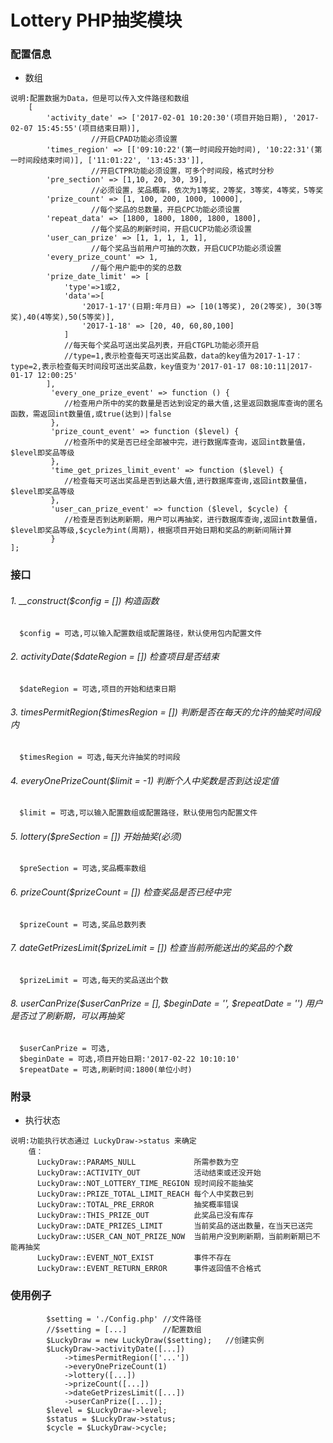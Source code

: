 # Lottery PHP抽奖模块
### 配置信息
* 数组  
```
说明:配置数据为Data，但是可以传入文件路径和数组
    [
        'activity_date' => ['2017-02-01 10:20:30'(项目开始日期), '2017-02-07 15:45:55'(项目结束日期)],
                  //开启CPAD功能必须设置
        'times_region' => [['09:10:22'(第一时间段开始时间), '10:22:31'(第一时间段结束时间)], ['11:01:22', '13:45:33']],
                  //开启CTPR功能必须设置，可多个时间段，格式时分秒
        'pre_section' => [1,10, 20, 30, 39],
                  //必须设置，奖品概率，依次为1等奖，2等奖，3等奖，4等奖，5等奖           
        'prize_count' => [1, 100, 200, 1000, 10000],
                  //每个奖品的总数量，开启CPC功能必须设置
        'repeat_data' => [1800, 1800, 1800, 1800, 1800],
                  //每个奖品的刷新时间，开启CUCP功能必须设置
        'user_can_prize' => [1, 1, 1, 1, 1],
                  //每个奖品当前用户可抽的次数，开启CUCP功能必须设置
        'every_prize_count' => 1,
                  //每个用户能中的奖的总数
        'prize_date_limit' => [
            'type'=>1或2,
            'data'=>[ 
                '2017-1-17'(日期:年月日) => [10(1等奖), 20(2等奖), 30(3等奖),40(4等奖),50(5等奖)],
                '2017-1-18' => [20, 40, 60,80,100]
            ]
            //每天每个奖品可送出奖品列表，开启CTGPL功能必须开启
            //type=1,表示检查每天可送出奖品数，data的key值为2017-1-17：type=2,表示检查每天时间段可送出奖品数，key值变为'2017-01-17 08:10:11|2017-01-17 12:00:25'
        ],
         'every_one_prize_event' => function () {
            //检查用户所中的奖的数量是否达到设定的最大值,这里返回数据库查询的匿名函数，需返回int数量值,或true(达到)|false
         },
         'prize_count_event' => function ($level) {
            //检查所中的奖是否已经全部被中完，进行数据库查询，返回int数量值，$level即奖品等级
         },
         'time_get_prizes_limit_event' => function ($level) {
            //检查每天可送出奖品是否到达最大值,进行数据库查询,返回int数量值，$level即奖品等级
         },
         'user_can_prize_event' => function ($level, $cycle) {
            //检查是否到达刷新期，用户可以再抽奖，进行数据库查询,返回int数量值，$level即奖品等级,$cycle为int(周期)，根据项目开始日期和奖品的刷新间隔计算
         }
];
```
### 接口
###### 1. __construct($config = []) 构造函数
```   
  $config = 可选,可以输入配置数组或配置路径，默认使用包内配置文件
```
###### 2. activityDate($dateRegion = []) 检查项目是否结束
```   
  $dateRegion = 可选,项目的开始和结束日期
```
###### 3. timesPermitRegion($timesRegion = []) 判断是否在每天的允许的抽奖时间段内
```   
  $timesRegion = 可选,每天允许抽奖的时间段
```
###### 4. everyOnePrizeCount($limit = -1) 判断个人中奖数是否到达设定值
```   
  $limit = 可选,可以输入配置数组或配置路径，默认使用包内配置文件
```
###### 5. lottery($preSection = []) 开始抽奖(必须)
```   
  $preSection = 可选,奖品概率数组
```
###### 6. prizeCount($prizeCount = []) 检查奖品是否已经中完
```   
  $prizeCount = 可选,奖品总数列表
```
###### 7. dateGetPrizesLimit($prizeLimit = []) 检查当前所能送出的奖品的个数
```   
  $prizeLimit = 可选,每天的奖品送出个数
```
###### 8. userCanPrize($userCanPrize = [], $beginDate = '', $repeatDate = '') 用户是否过了刷新期，可以再抽奖
```   
  $userCanPrize = 可选,
  $beginDate = 可选,项目开始日期:'2017-02-22 10:10:10'
  $repeatDate = 可选,刷新时间:1800(单位小时) 
```
### 附录
* 执行状态
```
说明:功能执行状态通过 LuckyDraw->status 来确定
    值：
      LuckyDraw::PARAMS_NULL             所需参数为空
      LuckyDraw::ACTIVITY_OUT            活动结束或还没开始
      LuckyDraw::NOT_LOTTERY_TIME_REGION 现时间段不能抽奖
      LuckyDraw::PRIZE_TOTAL_LIMIT_REACH 每个人中奖数已到
      LuckyDraw::TOTAL_PRE_ERROR         抽奖概率错误
      LuckyDraw::THIS_PRIZE_OUT          此奖品已没有库存
      LuckyDraw::DATE_PRIZES_LIMIT       当前奖品的送出数量，在当天已送完
      LuckyDraw::USER_CAN_NOT_PRIZE_NOW  当前用户没到刷新期，当前刷新期已不能再抽奖
      LuckyDraw::EVENT_NOT_EXIST         事件不存在
      LuckyDraw::EVENT_RETURN_ERROR      事件返回值不合格式
```
### 使用例子
```
        $setting = './Config.php' //文件路径
        //$setting = [...]        //配置数组
        $LuckyDraw = new LuckyDraw($setting);   //创建实例
        $LuckyDraw->activityDate([...])
            ->timesPermitRegion(['...'])
            ->everyOnePrizeCount(1)
            ->lottery([...])
            ->prizeCount([...])
            ->dateGetPrizesLimit([...])
            ->userCanPrize([...]);
        $level = $LuckyDraw->level;
        $status = $LuckyDraw->status;
        $cycle = $LuckyDraw->cycle;
```
